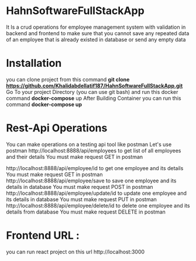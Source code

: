 # HahnSoftwareFullStackApp


It Is a crud operations for employee management system with validation in backend and frontend to make sure that you cannot save any repeated data of an employee that is already existed in database or send any empty data

# Installation
you can clone project from this command <strong>git clone https://github.com/Khalidabdellatif187/HahnSoftwareFullStackApp.git </strong> Go To your project Directory (you can use git bash) and run this docker command <strong>docker-compose</strong> up After Building Container you can run this command 
<strong>docker-compose up</strong>

# Rest-Api Operations
You can make operations on a testing api tool like postman
Let's use postman http://localhost:8888/api/employees to get list of all employees and their details You must make request GET in postman <br/>

http://localhost:8888/api/employee/id to get one employee and its details You must make request GET in postman 
<br/>
http://localhost:8888/api/employee/save to save one employee and its details in database You must make request POST in postman 
</br>
http://localhost:8888/api/employee/update/id to update one employee and its details in database You must make request PUT in postman 
</br>
http://localhost:8888/api/employee/delete/id to delete one employee and its details from database You must make request DELETE in postman
</br>

# Frontend URL :
you can run react project on this url http://localhost:3000
